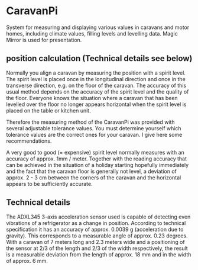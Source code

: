 # CaravanPi
System for measuring and displaying various values in caravans and motor homes, including climate values, filling levels and levelling data. Magic Mirror is used for presentation.

## position calculation (Technical details see below)

Normally you align a caravan by measuring the position with a spirit level. The spirit level is placed once in the longitudinal direction and once in the transverse direction, e.g. on the floor of the caravan. The accuracy of this usual method depends on the accuracy of the spirit level and the quality of the floor. Everyone knows the situation where a caravan that has been levelled over the floor no longer appears horizontal when the spirit level is placed on the table or kitchen unit.

Therefore the measuring method of the CaravanPi was provided with several adjustable tolerance values. You must determine yourself which tolerance values are the correct ones for your caravan. I give here some recommendations.

A very good to good (= expensive) spirit level normally measures with an accuracy of approx. 1mm / meter. Together with the reading accuracy that can be achieved in the situation of a holiday starting hopefully immediately and the fact that the caravan floor is generally not level, a deviation of approx. 2 - 3 cm between the corners of the caravan and the horizontal appears to be sufficiently accurate.





## Technical details

The ADXL345 3-axis acceleration sensor used is capable of detecting even vibrations of a refrigerator as a change in position. According to technical specification it has an accuracy of approx. 0.0039 g (acceleration due to gravity). This corresponds to a measurable angle of approx. 0.23 degrees. With a caravan of 7 meters long and 2.3 meters wide and a positioning of the sensor at 2/3 of the length and 2/3 of the width respectively, the result is a measurable deviation from the length of approx. 18 mm and in the width of approx. 6 mm. 
 
